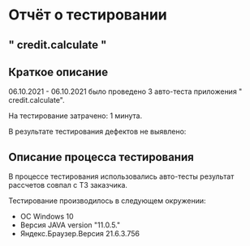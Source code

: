 # Отчёт о тестировании 
## " credit.calculate "

## Краткое описание

06.10.2021 - 06.10.2021 было проведено 3 авто-теста приложения " credit.calculate".

На тестирование затрачено: 1 минута.

В результате тестирования дефектов не выявлено:

## Описание процесса тестирования

В процессе тестирования использовались авто-тесты результат рассчетов совпал с ТЗ заказчика.


Тестирование производилось в следующем окружении:
* OC Windows 10
* Версия JAVA version "11.0.5."
* Яндекс.Браузер.Версия 21.6.3.756 